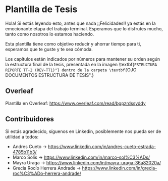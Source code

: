 # Plantilla de Tesis


Hola! Si estás leyendo esto, antes que nada ¡¡Felicidades!! ya estás en la emocionante etapa del trabajo terminal. Esperamos que lo disfrutes mucho, tanto como nosotros lo estamos haciendo.

Esta plantilla tiene como objetivo reducir y ahorrar tiempo para ti, esperamos que te guste y te sea cómoda. 

Los capítulos están indicados por números para mantener su orden según la estructura final de la tesis, presentada en la imagen \textbf{``ESTRUCTURA REPORTE TT-2 (REV-TT1)"} dentro de la carpeta \textbf{``OJO DOCUMENTOS ESTRUCTURA DE TESIS".}

## Overleaf
Plantilla en Overleaf: https://www.overleaf.com/read/bgpzrdssyddy

## Contribuidores

Si estás agradecido, síguenos en Linkedin, posiblemente nos pueda ser de utilidad a todos:

- Andres Cueto -> https://www.linkedin.com/in/andres-cueto-estrada-4785b11b3/
- Marco Solís -> https://www.linkedin.com/in/marco-sol%C3%ADs/
- Mayra Uraga -> https://www.linkedin.com/in/mayra-uraga-36a82020a/
- Grecia Rocío Herrera Andrade -> https://www.linkedin.com/in/grecia-roc%C3%ADo-herrera-andrade/
